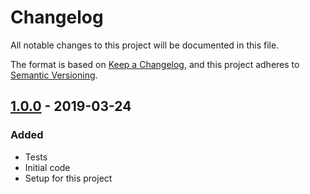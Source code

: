 # Changelog
All notable changes to this project will be documented in this file.

The format is based on [Keep a Changelog](https://keepachangelog.com/en/1.0.0/),
and this project adheres to [Semantic Versioning](https://semver.org/spec/v2.0.0.html).

<!--## [Unreleased]-->
## [1.0.0] - 2019-03-24
### Added
- Tests
- Initial code
- Setup for this project

[Unreleased]: https://github.com/Ionaru/web-server/compare/1.0.0...HEAD
[1.0.0]: https://github.com/Ionaru/web-server/compare/d563dcd...1.0.0
